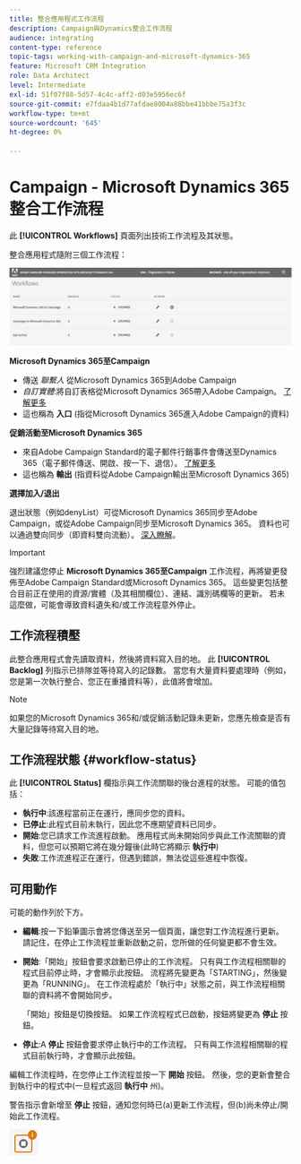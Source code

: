 ```yaml
---
title: 整合應用程式工作流程
description: Campaign與Dynamics整合工作流程
audience: integrating
content-type: reference
topic-tags: working-with-campaign-and-microsoft-dynamics-365
feature: Microsoft CRM Integration
role: Data Architect
level: Intermediate
exl-id: 51f07f08-5d57-4c4c-aff2-d03e5956ec6f
source-git-commit: e7fdaa4b1d77afdae8004a88bbe41bbbe75a3f3c
workflow-type: tm+mt
source-wordcount: '645'
ht-degree: 0%

---
```


# Campaign - Microsoft Dynamics 365整合工作流程

此 **[!UICONTROL Workflows]** 頁面列出技術工作流程及其狀態。

整合應用程式隨附三個工作流程：

![](assets/do-not-localize/d365-to-acs-ui-page-workflows.png)

**Microsoft Dynamics 365至Campaign**
* 傳送 *聯繫人* 從Microsoft Dynamics 365到Adobe Campaign
* *自訂實體*:將自訂表格從Microsoft Dynamics 365帶入Adobe Campaign。 [了解更多](../../integrating/using/d365-acs-using-the-integration.md#data-flows)
* 這也稱為 **入口** (指從Microsoft Dynamics 365進入Adobe Campaign的資料)

**促銷活動至Microsoft Dynamics 365**
* 來自Adobe Campaign Standard的電子郵件行銷事件會傳送至Dynamics 365（電子郵件傳送、開啟、按一下、退信）。 [了解更多](../../integrating/using/d365-acs-using-the-integration.md#email-marketing-event-flow)
* 這也稱為 **輸出** (指資料從Adobe Campaign輸出至Microsoft Dynamics 365)

**選擇加入/退出**

退出狀態（例如denyList）可從Microsoft Dynamics 365同步至Adobe Campaign，或從Adobe Campaign同步至Microsoft Dynamics 365。 資料也可以通過雙向同步（即資料雙向流動）。 [深入瞭解](../../integrating/using/d365-acs-self-service-app-data-sync.md#opt-in-out-wf)。

>[!IMPORTANT]
>
>強烈建議您停止 **Microsoft Dynamics 365至Campaign** 工作流程，再將變更發佈至Adobe Campaign Standard或Microsoft Dynamics 365。 這些變更包括整合目前正在使用的資源/實體（及其相關欄位）、連結、識別碼欄等的更新。 若未這麼做，可能會導致資料遺失和/或工作流程意外停止。

## 工作流程積壓

此整合應用程式會先讀取資料，然後將資料寫入目的地。 此 **[!UICONTROL Backlog]** 列指示已排隊並等待寫入的記錄數。 當您有大量資料要處理時（例如，您是第一次執行整合、您正在重播資料等），此值將會增加。

>[!NOTE]
>如果您的Microsoft Dynamics 365和/或促銷活動記錄未更新，您應先檢查是否有大量記錄等待寫入目的地。

## 工作流程狀態 {#workflow-status}

此 **[!UICONTROL Status]** 欄指示與工作流關聯的後台進程的狀態。 可能的值包括：

* **執行中**:該進程當前正在運行，應同步您的資料。
* **已停止**:此程式目前未執行，因此您不應期望資料已同步。
* **開始**:您已請求工作流進程啟動。 應用程式尚未開始同步與此工作流關聯的資料，但您可以預期它將在幾分鐘後(此時它將顯示 **執行中**)
* **失敗**:工作流進程正在運行，但遇到錯誤，無法從這些進程中恢復。

## 可用動作

可能的動作列於下方。

* **編輯**:按一下鉛筆圖示會將您傳送至另一個頁面，讓您對工作流程進行更新。 請記住，在停止工作流程並重新啟動之前，您所做的任何變更都不會生效。

* **開始**:「開始」按鈕會要求啟動已停止的工作流程。 只有與工作流程相關聯的程式目前停止時，才會顯示此按鈕。 流程將先變更為「STARTING」，然後變更為「RUNNING」。 在工作流程處於「執行中」狀態之前，與工作流程相關聯的資料將不會開始同步。

   「開始」按鈕是切換按鈕。 如果工作流程程式已啟動，按鈕將變更為 **停止** 按鈕。

* **停止**:A **停止** 按鈕會要求停止執行中的工作流程。 只有與工作流程相關聯的程式目前執行時，才會顯示此按鈕。

編輯工作流程時，在您停止工作流程並按一下 **開始** 按鈕。 然後，您的更新會整合到執行中的程式中(一旦程式返回 **執行中** 州)。

警告指示會新增至 **停止** 按鈕，通知您何時已(a)更新工作流程，但(b)尚未停止/開始此工作流程。

![](assets/do-not-localize/d365-to-acs-icon-stop-with-changes.png)
